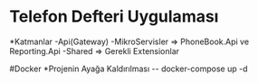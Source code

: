 # Telefon Defteri Uygulaması
*Katmanlar
-Api(Gateway)
-MikroServisler => PhoneBook.Api ve Reporting.Api
-Shared => Gerekli Extensionlar

#Docker
*Projenin Ayağa Kaldırılması
-- docker-compose up -d



